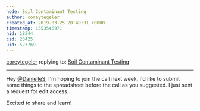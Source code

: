 ```yaml
---
node: Soil Contaminant Testing 
author: coreytegeler
created_at: 2019-03-25 20:49:31 +0000
timestamp: 1553546971
nid: 18344
cid: 23425
uid: 523769
---
```




[coreytegeler](../profile/coreytegeler) replying to: [Soil Contaminant Testing ](../notes/DanielleS/02-11-2019/soil-contaminant-testing)

----
Hey [@DanielleS](/profile/DanielleS), I'm hoping to join the call next week, I'd like to submit some things to the spreadsheet before the call as you suggested. I just sent a request for edit access.

Excited to share and learn!